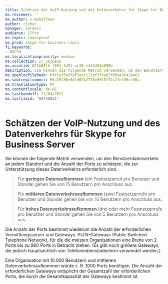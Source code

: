 ```yaml
---
title: Schätzen der VoIP-Nutzung und des Datenverkehrs für Skype for Business Server
ms.reviewer: ''
ms.author: v-mahoffman
author: cichur
manager: serdars
audience: ITPro
ms.topic: conceptual
ms.prod: skype-for-business-itpro
f1.keywords:
- NOCSH
ms.localizationpriority: medium
ms.collection: IT_Skype16
ms.assetid: 621b08fb-f894-4d91-ac38-e443401b098b
description: Sie können die folgende Metrik verwenden, um den Benutzerdatenverkehr an jedem Standort und die Anzahl der Ports zu schätzen, die zur Unterstützung dieses Datenverkehrs erforderlich sind.
ms.openlocfilehash: bfc5e35b839f3accc139f3f9a02fdb8436426462
ms.sourcegitcommit: 65a10f80e5dfd67b2778e09f5f92c21ef09ce36a
ms.translationtype: MT
ms.contentlocale: de-DE
ms.lasthandoff: 11/04/2021
ms.locfileid: "60746851"
---
```

# <a name="estimating-voice-usage-and-traffic-for-skype-for-business-server"></a>Schätzen der VoIP-Nutzung und des Datenverkehrs für Skype for Business Server
 
Sie können die folgende Metrik verwenden, um den Benutzerdatenverkehr an jedem Standort und die Anzahl der Ports zu schätzen, die zur Unterstützung dieses Datenverkehrs erforderlich sind.
  
> Für **geringes Datenaufkommen** (ein Festnetzanruf pro Benutzer und Stunde) gehen Sie von 15 Benutzern pro Anschluss aus.
> 
> Für **mittleres Datenverkehrsaufkommen** (zwei Festnetzanrufe pro Benutzer und Stunde) gehen Sie von 10 Benutzern pro Anschluss aus.
> 
> Für **hohes Datenverkehrsaufkommen** (drei oder mehr Festnetzanrufe pro Benutzer und Stunde) gehen Sie von 5 Benutzern pro Anschluss aus.
    
Die Anzahl der Ports bestimmt wiederum die Anzahl der erforderlichen Vermittlungsserver und Gateways. PsTN-Gateways (Public Switched Telephone Network), für die die meisten Organisationen eine Breite von 2 Ports bis zu 960 Ports in Betracht ziehen. (Es gibt noch größere Gateways, die jedoch hauptsächlich von Telefoniedienstanbietern verwendet werden.)
  
Eine Organisation mit 10.000 Benutzern und mittlerem Datenverkehrsaufkommen würde z. B. 1000 Ports benötigen. Die Anzahl der erforderlichen Gateways entspricht der Gesamtzahl der erforderlichen Ports, die durch die Gesamtkapazität der Gateways bestimmt ist.
  

